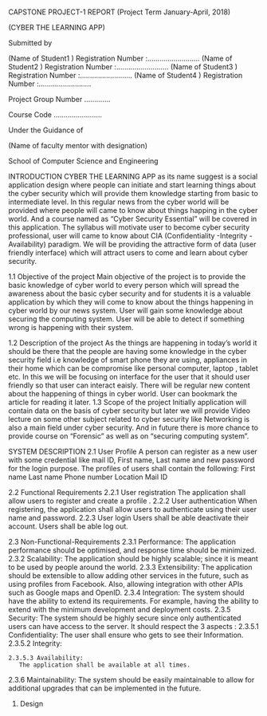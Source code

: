 # 

CAPSTONE PROJECT-1 REPORT
(Project Term January-April, 2018)


(CYBER THE LEARNING APP)



Submitted by


(Name of Student1 )                    Registration Number :……………………..
(Name of Student2 )                    Registration Number :……………………..
(Name of Student3 )                    Registration Number :……………………..
(Name of Student4 )                    Registration Number :……………………..



Project Group Number ………….

Course Code ……………………




Under the Guidance of


(Name of faculty mentor with designation)

School of Computer Science and Engineering
                          

INTRODUCTION
CYBER THE LEARNING APP as its name suggest is a social application design where people can initiate and start learning things about the cyber security which will provide them knowledge starting from basic to intermediate level.
In this regular news from the cyber world will be provided where people will came to know about things happing in the cyber world.
And a course named as “Cyber Security Essential” will be covered in this application.
The syllabus will motivate user to become cyber security professional, user will came to know about CIA (Confidentiality -Integrity -Availability) paradigm.
We will be providing the attractive form of data (user friendly interface) which will attract users to come and learn about cyber security.




1.1 Objective of the project
Main objective of the project is to provide the basic knowledge of cyber world to every person which will spread the awareness about the basic cyber security and for students it is a valuable application by which they will come to know about the things happening in cyber world by our news system.
User will gain some knowledge about securing the computing system.
User will be able to detect if something wrong is happening with their system.

1.2 Description of the project
       As the things are happening in today’s world it should be there that the people are having some knowledge in the cyber security field i.e knowledge of smart phone they are using, appliances in their home which can be compromise like personal computer, laptop , tablet etc.
In this we will be focusing on interface for the user that it should user friendly so that user can interact eaisly. 
There will be regular new content about the happening of things in cyber world.
User can bookmark the article for reading it later. 
1.3 Scope of the project
 Initially application will contain data on the basis of cyber security but later we will provide Video lecture on some other subject related to cyber security like Networking is also a main field under cyber security.
And in future there is more chance to provide course on “Forensic” as well as on “securing computing system”.




SYSTEM DESCRIPTION
2.1 User Profile
A person can register as a new user with some credential like mail ID, First name, Last name and new password for the login purpose.
The profiles of users shall contain the following: 
First name 
Last name
Phone number 
Location
Mail ID

2.2 Functional Requirements
2.2.1 User registration
The application shall allow users to register and create a profile .
2.2.2 User authentication
When registering, the application shall allow users to authenticate using their user name and password.
2.2.3 User login
Users shall be able deactivate their account.
Users shall be able log out.

2.3 Non-Functional-Requirements
2.3.1 Performance:
The application performance should be optimised, and response time should be minimized.
2.3.2 Scalability:
The application should be highly scalable; since it is meant to be used by people around the world.
2.3.3 Extensibility:
The application should be extensible to allow adding other services in the future, such as using profiles from Facebook. Also, allowing integration with other APIs such as Google maps and OpenID.
2.3.4 Integration:
The system should have the ability to extend its requirements. For example, having the ability to extend with the minimum development and deployment costs.
2.3.5 Security:
The system should be highly secure since only authenticated users can have access to the server. It should respect the 3 aspects :
2.3.5.1  Confidentiality:
 The user shall ensure who gets to see their Information.
    2.3.5.2 Integrity:
    
    2.3.5.3 Availability:
       The application shall be available at all times.
2.3.6 Maintainability:
                 The system should be easily maintainable to allow for additional upgrades that can be implemented in the future.



1. Design

